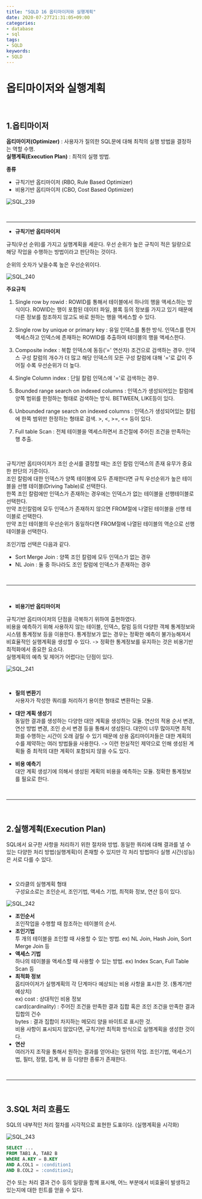 ```yaml
---
title: "SQLD 16 옵티마이저와 실행계획"
date: 2020-07-27T21:31:05+09:00
categories:
- database
- sql
tags:
- SQLD
keywords:
- SQLD
---
```


<!--more-->

# 옵티마이저와 실행계획

&nbsp;

## 1.옵티마이저

**옵티마이저(Optimizer)** : 사용자가 질의한 SQL문에 대해 최적의 실행 방법을 결정하는 역할 수행.   
**실행계획(Execution Plan)** : 최적의 실행 방법.   

**종류**   
- 규칙기반 옵티마이저 (RBO, Rule Based Optimizer)
- 비용기반 옵티마이저 (CBO, Cost Based Optimizer)

![SQL_239](https://user-images.githubusercontent.com/28701069/88542414-59752800-d051-11ea-82c7-943d9de0cb4c.jpg)

&nbsp;

-----

- **규칙기반 옵티마이저**

규칙(우선 순위)를 가지고 실행계획을 세운다. 우선 순위가 높은 규칙이 적은 일량으로 해당 작업을 수행하는 방법이라고 판단하는 것이다.   

순위의 숫자가 낮을수록 높은 우선순위이다.

![SQL_240](https://user-images.githubusercontent.com/28701069/88542699-c8eb1780-d051-11ea-9de0-df9d5b889b9c.jpg)


**주요규칙**

1. Single row by rowid : ROWID를 통해서 테이블에서 하나의 행을 액세스하는 방식이다. ROWID는 행이 포함된 데이터 파일, 블록 등의 정보를 가지고 있기 때문에 다른 정보를 참조하지 않고도 바로 원하는 행을 액세스할 수 있다.   

4. Single row by unique or primary key : 유일 인덱스를 통한 방식. 인덱스를 먼저 액세스하고 인덱스에 존재하는 ROWID를 추출하여 테이블의 행을 액세스한다.   

8. Composite index : 복합 인덱스에 동등('=' 연산자) 조건으로 검색하는 경우. 인덱스 구성 칼럼의 개수가 더 많고 해당 인덱스의 모든 구성 칼럼에 대해 '='로 값이 주어질 수록 우선순위가 더 높다.   

9. Single Column index : 단일 칼럼 인덱스에 '='로 검색하는 경우.   

10. Bounded range search on indexed columns : 인덱스가 생성되어있는 칼럼에 양쪽 범위를 한정하는 형태로 검색하는 방식. BETWEEN, LIKE등이 있다.   

11. Unbounded range search on indexed columns : 인덱스가 생성되어있는 칼럼에 한쪽 범위만 한정하는 형태로 검색. >, <, >=, <= 등이 있다.   

15. Full table Scan : 전체 테이블을 액세스하면서 조건절에 주어진 조건을 만족하는 행 추출.   

&nbsp;

규칙기반 옵티마이저가 조인 순서를 결정할 때는 조인 칼럼 인덱스의 존재 유무가 중요한 판단의 기준이다.    
조인 칼럼에 대한 인덱스가 양쪽 테이블에 모두 존재한다면 규칙 우선순위가 높은 테이블을 선행 테이블(Driving Table)로 선택한다.   
한쪽 조인 칼럼에만 인덱스가 존재하는 경우에는 인덱스가 없는 테이블을 선행테이블로 선택한다.   
만약 조인칼럼에 모두 인덱스가 존재하지 않으면 FROM절에 나열된 테이블을 선행 테이블로 선택한다.   
만약 조인 테이블의 우선순위가 동일하다면 FROM절에 나열된 테이블의 역순으로 선행 테이블을 선택한다.   

조인기법 선택은 다음과 같다.   
- Sort Merge Join : 양쪽 조인 칼럼에 모두 인덱스가 없는 경우   
- NL Join :  둘 중 하나라도 조인 칼럼에 인덱스가 존재하는 경우   

&nbsp;

-----

&nbsp;

- **비용기반 옵티마이저**   

규칙기반 옵티마이저의 단점을 극복하기 위하여 출현하였다.   
비용을 예측하기 위해 사용하지 않는 테이블, 인덱스, 칼럼 등의 다양한 객체 통계정보와 시스템 통계정보 등을 이용한다. 통계정보가 없는 경우는 정확한 예측이 불가능해져서 비효율적인 실행계획을 생성할 수 있다. -> 정확한 통계정보를 유지하는 것은 비용기반 최적화에서 중요한 요소다.   
실행계획의 예측 및 제어가 어렵다는 단점이 있다.

![SQL_241](https://user-images.githubusercontent.com/28701069/88545380-de624080-d055-11ea-88b2-6efb17dd2d62.jpg)

&nbsp;

- **질의 변환기**   
사용자가 작성한 쿼리를 처리하기 용이한 형태로 변환하는 모듈.   

- **대안 계획 생성기**   
동일한 결과를 생성하는 다양한 대안 계획을 생성하는 모듈. 연산의 적용 순서 변경, 연산 방법 변경, 조인 순서 변경 등을 통해서 생성된다. 대안이 너무 많아지면 최적화를 수행하는 시간이 오래 걸릴 수 있기 때문에 상용 옵티마이저들은 대한 계획의 수를 제약하는 여러 방법들을 사용한다. -> 이런 현실적인 제약으로 인해 생성된 계획들 중 최적의 대한 계획이 포함되지 않을 수도 있다.    

- **비용 예측기**   
대안 계획 생성기에 의해서 생성된 계획의 비용을 예측하는 모듈. 정확한 통계정보를 필요로 한다.

&nbsp;


-----

&nbsp;

## 2.실행계획(Execution Plan)

SQL에서 요구한 사항을 처리하기 위한 절차와 방법. 동일한 쿼리에 대해 결과를 낼 수 있는 다양한 처리 방법(실행계획)이 존재할 수 있지만 각 처리 방법마다 실행 시간(성능)은 서로 다를 수 있다.   

&nbsp;

- 오라클의 실행계획 형태   
구성요소로는 조인순서, 조인기법, 액세스 기법, 최적화 정보, 연산 등이 있다.   

![SQL_242](https://user-images.githubusercontent.com/28701069/88663217-2ea0d780-d116-11ea-8495-dc2abffdd616.jpg)

- **조인순서**   
조인작업을 수행할 때 참조하는 테이블의 순서. 
- **조인기법**   
투 개의 테이블을 조인할 때 사용할 수 있는 방법. ex) NL Join, Hash Join, Sort Merge Join 등   
- **액세스 기법**   
하나의 테이블을 액세스할 때 사용할 수 있는 방법. ex) Index Scan, Full Table Scan 등   
- **최적화 정보**   
옵티마이저가 실행계획의 각 단계마다 예상되는 비용 사항을 표시한 것. (통계기반 예상치)    
ex) cost : 상대적인 비용 정보    
    card(cardinality) : 주어진 조건을 만족한 결과 집합 혹은 조인 조건을 만족한 결과 집합의 건수   
    bytes : 결과 집합이 차지하는 메모리 양을 바이트로 표시한 것.    
비용 사항이 표시되지 않았다면, 규칙기반 최적화 방식으로 실행계획을 생성한 것이다.   
- **연산**   
여러가지 조작을 통해서 원하는 결과를 얻어내는 일련의 작업. 조인기법, 액세스기법, 필터, 정렬, 집계, 뷰 등 다양한 종류가 존재한다.   

&nbsp;

-----

&nbsp;

## 3.SQL 처리 흐름도

SQL의 내부적인 처리 절차를 시각적으로 표현한 도표이다. (실행계획을 시각화)   

![SQL_243](https://user-images.githubusercontent.com/28701069/88665735-103cdb00-d11a-11ea-91cb-f80a931d0ec4.jpg)

```sql
SELECT ...
FROM TAB1 A, TAB2 B
WhERE A.KEY = B.KEY
AND A.COL1 = :condition1
AND B.COL2 = :condition2;
```

건수 또는 처리 결과 건수 등의 일량을 함께 표시해, 어느 부분에서 비효율이 발생하고  있는지에 대한 힌트를 얻을 수 있다.